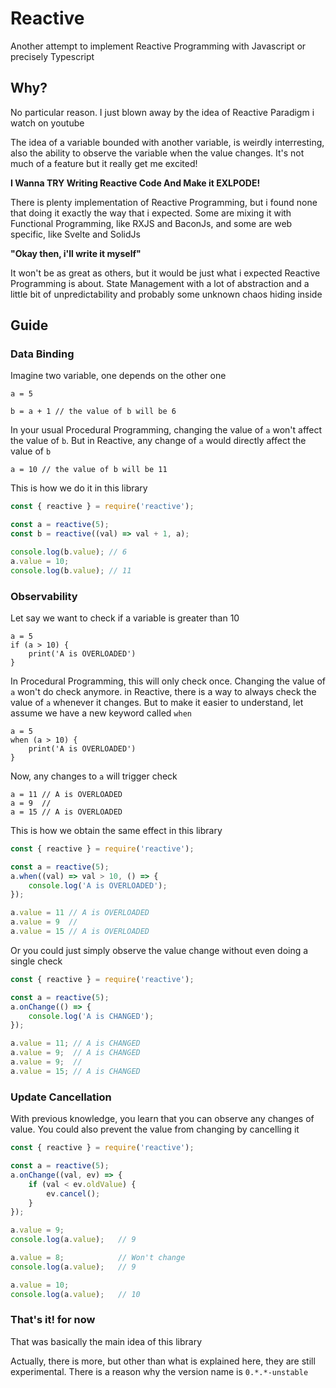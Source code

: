 # Reactive
Another attempt to implement Reactive Programming with Javascript or precisely Typescript

## Why?
No particular reason. I just blown away by the idea of Reactive Paradigm i watch on youtube

The idea of a variable bounded with another variable, is weirdly interresting, also the ability to observe the variable when the value changes. It's not much of a feature but it really get me excited!

__I Wanna TRY Writing Reactive Code And Make it EXLPODE!__

There is plenty implementation of Reactive Programming, but i found none that doing it exactly the way that i expected. Some are mixing it with Functional Programming, like RXJS and BaconJs, and some are web specific, like Svelte and SolidJs

__"Okay then, i'll write it myself"__

It won't be as great as others, but it would be just what i expected Reactive Programming is about. State Management with a lot of abstraction and a little bit of unpredictability and probably some unknown chaos hiding inside

## Guide
### Data Binding
Imagine two variable, one depends on the other one

`a = 5`

`b = a + 1 // the value of b will be 6`

In your usual Procedural Programming, changing the value of `a` won't affect the value of `b`. But in Reactive, any change of `a` would directly affect the value of `b`

`a = 10 // the value of b will be 11`

This is how we do it in this library

```js
const { reactive } = require('reactive');

const a = reactive(5);
const b = reactive((val) => val + 1, a);

console.log(b.value); // 6
a.value = 10;
console.log(b.value); // 11
```
### Observability
Let say we want to check if a variable is greater than 10

```
a = 5
if (a > 10) {
    print('A is OVERLOADED')
}
```

In Procedural Programming, this will only check once. Changing the value of `a` won't do check anymore. in Reactive, there is a way to always check the value of `a` whenever it changes. But to make it easier to understand, let assume we have a new keyword called `when`

```
a = 5
when (a > 10) {
    print('A is OVERLOADED')
}
```
Now, any changes to `a` will trigger check

```
a = 11 // A is OVERLOADED
a = 9  //
a = 15 // A is OVERLOADED
```

This is how we obtain the same effect in this library

```js
const { reactive } = require('reactive');

const a = reactive(5);
a.when((val) => val > 10, () => {
    console.log('A is OVERLOADED');
});

a.value = 11 // A is OVERLOADED
a.value = 9  //
a.value = 15 // A is OVERLOADED
```
Or you could just simply observe the value change without even doing a single check

```js
const { reactive } = require('reactive');

const a = reactive(5);
a.onChange(() => {
    console.log('A is CHANGED');
});

a.value = 11; // A is CHANGED
a.value = 9;  // A is CHANGED
a.value = 9;  //
a.value = 15; // A is CHANGED
```
### Update Cancellation
With previous knowledge, you learn that you can observe any changes of value. You could also prevent the value from changing by cancelling it
```js
const { reactive } = require('reactive');

const a = reactive(5);
a.onChange((val, ev) => {
    if (val < ev.oldValue) {
        ev.cancel();
    }
});

a.value = 9;
console.log(a.value);   // 9

a.value = 8;            // Won't change
console.log(a.value);   // 9

a.value = 10;
console.log(a.value);   // 10
```
### That's it! for now
That was basically the main idea of this library

Actually, there is more, but other than what is explained here, they are still experimental. There is a reason why the version name is `0.*.*-unstable`
